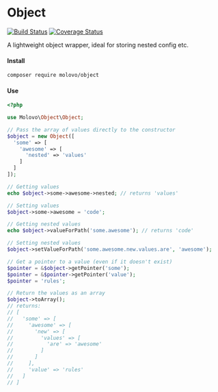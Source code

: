 # Object

[![Build Status](https://travis-ci.org/molovo/object.svg)](https://travis-ci.org/molovo/object) [![Coverage Status](https://coveralls.io/repos/molovo/object/badge.svg?branch=master&service=github)](https://coveralls.io/github/molovo/object?branch=master)

A lightweight object wrapper, ideal for storing nested config etc.

#### Install

```sh
composer require molovo/object
```

#### Use

```php
<?php

use Molovo\Object\Object;

// Pass the array of values directly to the constructor
$object = new Object([
  'some' => [
    'awesome' => [
      'nested' => 'values'
    ]
  ]
]);

// Getting values
echo $object->some->awesome->nested; // returns 'values'

// Setting values
$object->some->awesome = 'code';

// Getting nested values
echo $object->valueForPath('some.awesome'); // returns 'code'

// Setting nested values
$object->setValueForPath('some.awesome.new.values.are', 'awesome');

// Get a pointer to a value (even if it doesn't exist)
$pointer = &$object->getPointer('some');
$pointer = &$pointer->getPointer('value');
$pointer = 'rules';

// Return the values as an array
$object->toArray();
// returns:
// [
//   'some' => [
//     'awesome' => [
//       'new' => [
//         'values' => [
//           'are' => 'awesome'
//         ]
//       ]
//     ],
//     'value' => 'rules'
//   ]
// ]
```
